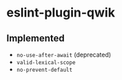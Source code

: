 # eslint-plugin-qwik

## Implemented

- `no-use-after-await` (deprecated)
- `valid-lexical-scope`
- `no-prevent-default`
